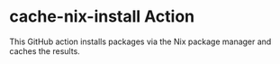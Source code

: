 # cache-nix-install Action

This GitHub action installs packages via the Nix package manager and caches the results.
